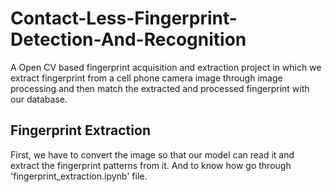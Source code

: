 # Contact-Less-Fingerprint-Detection-And-Recognition
A Open CV based fingerprint acquisition and extraction project in which we extract fingerprint from a cell phone camera image through image processing and then match the extracted and processed fingerprint with our database.
## Fingerprint Extraction
First, we have to convert the image so that our model can read it and extract the fingerprint patterns from it. And to know how go through 'fingerprint_extraction.ipynb' file.
